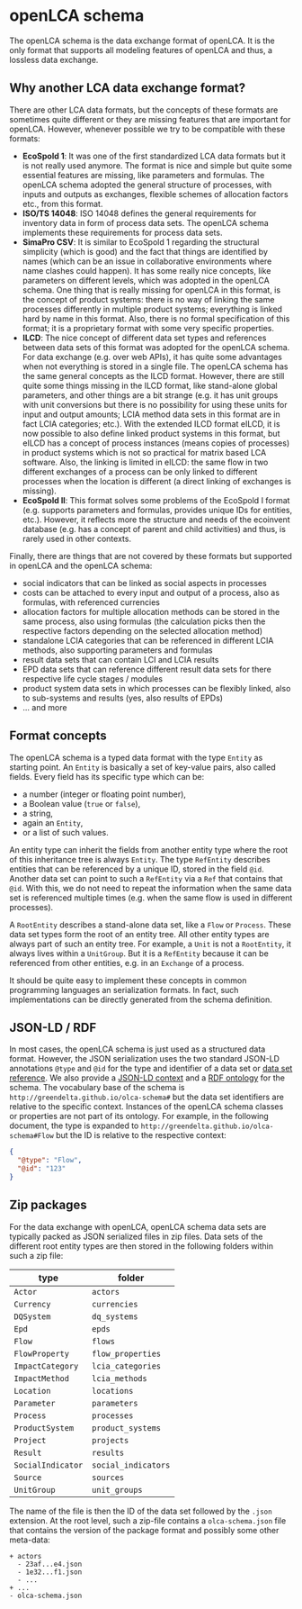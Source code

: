 # openLCA schema

The openLCA schema is the data exchange format of openLCA. It is the only
format that supports all modeling features of openLCA and thus, a lossless data
exchange.

## Why another LCA data exchange format?

There are other LCA data formats, but the concepts of these formats are
sometimes quite different or they are missing features that are important for
openLCA. However, whenever possible we try to be compatible with these formats:

* __EcoSpold 1__: It was one of the first standardized LCA data formats but it
  is not really used anymore. The format is nice and simple but quite some
  essential features are missing, like parameters and formulas. The openLCA
  schema adopted the general structure of processes, with inputs and outputs as
  exchanges, flexible schemes of allocation factors etc., from this format.
* __ISO/TS 14048__: ISO 14048 defines the general requirements for inventory
  data in form of process data sets. The openLCA schema implements these
  requirements for process data sets.
* __SimaPro CSV__: It is similar to EcoSpold 1 regarding the structural
  simplicity (which is good) and the fact that things are identified by names
  (which can be an issue in collaborative environments where name clashes could
  happen). It has some really nice concepts, like parameters on different
  levels, which was adopted in the openLCA schema. One thing that is really
  missing for openLCA in this format, is the concept of product systems: there
  is no way of linking the same processes differently in multiple product
  systems; everything is linked hard by name in this format. Also, there is no
  formal specification of this format; it is a proprietary format with some very
  specific properties.
* __ILCD__: The nice concept of different data set types and references between
  data sets of this format was adopted for the openLCA schema. For data exchange
  (e.g. over web APIs), it has quite some advantages when not everything is
  stored in a single file. The openLCA schema has the same general concepts as
  the ILCD format. However, there are still quite some things missing in the
  ILCD format, like stand-alone global parameters, and other things are a bit
  strange (e.g. it has unit groups with unit conversions but there is no
  possibility for using these units for input and output amounts; LCIA method
  data sets in this format are in fact LCIA categories; etc.). With the extended
  ILCD format eILCD, it is now possible to also define linked product systems in
  this format, but eILCD has a concept of process instances (means copies of
  processes) in product systems which is not so practical for matrix based LCA
  software. Also, the linking is limited in eILCD: the same flow in two
  different exchanges of a process can be only linked to different processes
  when the location is different (a direct linking of exchanges is missing).
* __EcoSpold II__: This format solves some problems of the EcoSpold I format
  (e.g. supports parameters and formulas, provides unique IDs for entities,
  etc.). However, it reflects more the structure and needs of the ecoinvent
  database (e.g. has a concept of parent and child activities) and thus, is
  rarely used in other contexts.

Finally, there are things that are not covered by these formats but supported in
openLCA and the openLCA schema:

* social indicators that can be linked as social aspects in processes
* costs can be attached to every input and output of a process, also as
  formulas, with referenced currencies
* allocation factors for multiple allocation methods can be stored in the same
  process, also using formulas (the calculation picks then the respective
  factors depending on the selected allocation method)
* standalone LCIA categories that can be referenced in different LCIA methods,
  also supporting parameters and formulas
* result data sets that can contain LCI and LCIA results
* EPD data sets that can reference different result data sets for there
  respective life cycle stages / modules
* product system data sets in which processes can be flexibly linked, also to
  sub-systems and results (yes, also results of EPDs)
* ... and more


## Format concepts

The openLCA schema is a typed data format with the type `Entity` as starting
point. An `Entity` is basically a set of key-value pairs, also called fields.
Every field has its specific type which can be:

* a number (integer or floating point number),
* a Boolean value (`true` or `false`),
* a string,
* again an `Entity`,
* or a list of such values.

An entity type can inherit the fields from another entity type where the root of
this inheritance tree is always `Entity`. The type `RefEntity` describes
entities that can be referenced by a unique ID, stored in the field `@id`.
Another data set can point to such a `RefEntity` via a `Ref` that contains that
`@id`. With this, we do not need to repeat the information when the same data
set is referenced multiple times (e.g. when the same flow is used in different
processes).

A `RootEntity` describes a stand-alone data set, like a `Flow` or `Process`.
These data set types form the root of an entity tree. All other entity types are
always part of such an entity tree. For example, a `Unit` is not a `RootEntity`,
it always lives within a `UnitGroup`. But it is a `RefEntity` because it can be
referenced from other entities, e.g. in an `Exchange` of a process.

It should be quite easy to implement these concepts in common programming
languages an serialization formats. In fact, such implementations can be
directly generated from the schema definition.


## JSON-LD / RDF

In most cases, the openLCA schema is just used as a structured data format.
However, the JSON serialization uses the two standard JSON-LD annotations
`@type` and `@id` for the type and identifier of a data set or [data set
reference](./classes/Ref.html). We also provide a [JSON-LD
context](./context.jsonld) and a [RDF ontology](./schema.ttl) for the schema.
The vocabulary base of the schema is `http://greendelta.github.io/olca-schema#`
but the data set identifiers are relative to the specific context. Instances of
the openLCA schema classes or properties are not part of its ontology. For
example, in the following document, the type is expanded to
`http://greendelta.github.io/olca-schema#Flow` but the ID is relative to the
respective context:

```json
{
  "@type": "Flow",
  "@id": "123"
}
```


## Zip packages

For the data exchange with openLCA, openLCA schema data sets are typically
packed as JSON serialized files in zip files. Data sets of the different root
entity types are then stored in the following folders within such a zip file:

| type              | folder              |
|-------------------|---------------------|
| `Actor`           | `actors`            |
| `Currency`        | `currencies`        |
| `DQSystem`        | `dq_systems`        |
| `Epd`             | `epds`              |
| `Flow`            | `flows`             |
| `FlowProperty`    | `flow_properties`   |
| `ImpactCategory`  | `lcia_categories`   |
| `ImpactMethod`    | `lcia_methods`      |
| `Location`        | `locations`         |
| `Parameter`       | `parameters`        |
| `Process`         | `processes`         |
| `ProductSystem`   | `product_systems`   |
| `Project`         | `projects`          |
| `Result`          | `results`           |
| `SocialIndicator` | `social_indicators` |
| `Source`          | `sources`           |
| `UnitGroup`       | `unit_groups`       |

The name of the file is then the ID of the data set followed by the `.json`
extension. At the root level, such a zip-file contains a `olca-schema.json` file
that contains the version of the package format and possibly some other
meta-data:

```
+ actors
  - 23af...e4.json
  - 1e32...f1.json
  - ...
+ ...
- olca-schema.json
```
